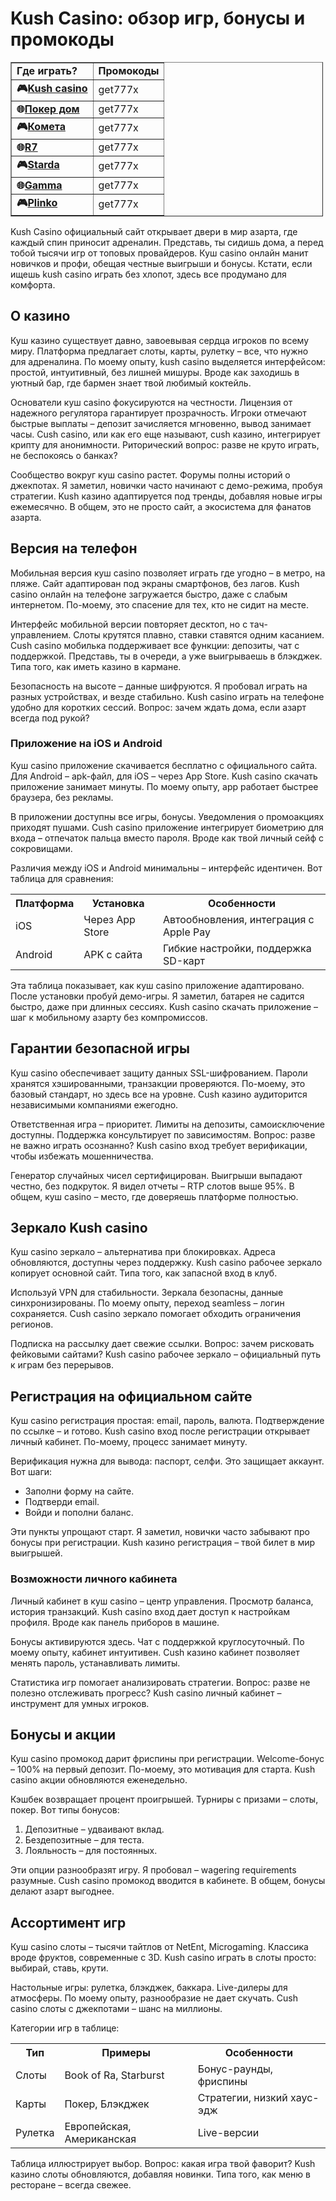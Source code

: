 <h1>Kush Casino: обзор игр, бонусы и промокоды</h1>
<table border="1" cellpadding="1" cellspacing="1" style="width:500px">
	<tbody>
		<tr>
			<td><strong>Где играть?</strong></td>
			<td><strong>Промокоды</strong></td>
		</tr>
		<tr>
			<td><strong>🎮<a href="https://lvlx.pw/t59017025">Kush casino</a></strong></td>
			<td>get777x</td>
		</tr>
		<tr>
			<td><strong>🌐<a href="https://lvlx.pw/t59017025">Покер дом</a></strong></td>
			<td>get777x</td>
		</tr>
		<tr>
			<td><strong>🎮<a href="https://lvlx.pw/t59017025">Комета</a></strong></td>
			<td>get777x</td>
		</tr>
		<tr>
			<td><strong>🌐<a href="https://lvlx.pw/t59017025">R7</a></strong></td>
			<td>get777x</td>
		</tr>
		<tr>
			<td><strong>🎮<a href="https://lvlx.pw/t59017025">Starda</a></strong></td>
			<td>get777x</td>
		</tr>
		<tr>
			<td><strong>🌐<a href="https://lvlx.pw/t59017025">Gamma</a></strong></td>
			<td>get777x</td>
		</tr>
		<tr>
			<td><strong>🎮<a href="https://lvlx.pw/t59017025">Plinko</a></strong></td>
			<td>get777x</td>
		</tr>
	</tbody>
</table>

<p>Kush Casino официальный сайт открывает двери в мир азарта, где каждый спин приносит адреналин. Представь, ты сидишь дома, а перед тобой тысячи игр от топовых провайдеров. Куш casino онлайн манит новичков и профи, обещая честные выигрыши и бонусы. Кстати, если ищешь kush casino играть без хлопот, здесь все продумано для комфорта.</p>
<h2>О казино</h2>
<p>Куш казино существует давно, завоевывая сердца игроков по всему миру. Платформа предлагает слоты, карты, рулетку – все, что нужно для адреналина. По моему опыту, kush casino выделяется интерфейсом: простой, интуитивный, без лишней мишуры. Вроде как заходишь в уютный бар, где бармен знает твой любимый коктейль.</p>
<p>Основатели куш casino фокусируются на честности. Лицензия от надежного регулятора гарантирует прозрачность. Игроки отмечают быстрые выплаты – депозит зачисляется мгновенно, вывод занимает часы. Cush casino, или как его еще называют, cush казино, интегрирует крипту для анонимности. Риторический вопрос: разве не круто играть, не беспокоясь о банках?</p>
<p>Сообщество вокруг куш casino растет. Форумы полны историй о джекпотах. Я заметил, новички часто начинают с демо-режима, пробуя стратегии. Kush казино адаптируется под тренды, добавляя новые игры ежемесячно. В общем, это не просто сайт, а экосистема для фанатов азарта.</p>
<h2>Версия на телефон</h2>
<p>Мобильная версия куш casino позволяет играть где угодно – в метро, на пляже. Сайт адаптирован под экраны смартфонов, без лагов. Kush casino онлайн на телефоне загружается быстро, даже с слабым интернетом. По-моему, это спасение для тех, кто не сидит на месте.</p>
<p>Интерфейс мобильной версии повторяет десктоп, но с тач-управлением. Слоты крутятся плавно, ставки ставятся одним касанием. Cush casino мобилька поддерживает все функции: депозиты, чат с поддержкой. Представь, ты в очереди, а уже выигрываешь в блэкджек. Типа того, как иметь казино в кармане.</p>
<p>Безопасность на высоте – данные шифруются. Я пробовал играть на разных устройствах, и везде стабильно. Kush casino играть на телефоне удобно для коротких сессий. Вопрос: зачем ждать дома, если азарт всегда под рукой?</p>
<h3>Приложение на iOS и Android</h3>
<p>Куш casino приложение скачивается бесплатно с официального сайта. Для Android – apk-файл, для iOS – через App Store. Kush casino скачать приложение занимает минуты. По моему опыту, app работает быстрее браузера, без рекламы.</p>
<p>В приложении доступны все игры, бонусы. Уведомления о промоакциях приходят пушами. Cush casino приложение интегрирует биометрию для входа – отпечаток пальца вместо пароля. Вроде как твой личный сейф с сокровищами.</p>
<p>Различия между iOS и Android минимальны – интерфейс идентичен. Вот таблица для сравнения:</p>
<table>
<tr><th>Платформа</th><th>Установка</th><th>Особенности</th></tr>
<tr><td>iOS</td><td>Через App Store</td><td>Автообновления, интеграция с Apple Pay</td></tr>
<tr><td>Android</td><td>APK с сайта</td><td>Гибкие настройки, поддержка SD-карт</td></tr>
</table>
<p>Эта таблица показывает, как куш casino приложение адаптировано. После установки пробуй демо-игры. Я заметил, батарея не садится быстро, даже при длинных сессиях. Kush casino скачать приложение – шаг к мобильному азарту без компромиссов.</p>
<h2>Гарантии безопасной игры</h2>
<p>Куш casino обеспечивает защиту данных SSL-шифрованием. Пароли хранятся хэшированными, транзакции проверяются. По-моему, это базовый стандарт, но здесь все на уровне. Cush казино аудиторится независимыми компаниями ежегодно.</p>
<p>Ответственная игра – приоритет. Лимиты на депозиты, самоисключение доступны. Поддержка консультирует по зависимостям. Вопрос: разве не важно играть осознанно? Kush casino вход требует верификации, чтобы избежать мошенничества.</p>
<p>Генератор случайных чисел сертифицирован. Выигрыши выпадают честно, без подкруток. Я видел отчеты – RTP слотов выше 95%. В общем, куш casino – место, где доверяешь платформе полностью.</p>
<h2>Зеркало Kush casino</h2>
<p>Куш casino зеркало – альтернатива при блокировках. Адреса обновляются, доступны через поддержку. Kush casino рабочее зеркало копирует основной сайт. Типа того, как запасной вход в клуб.</p>
<p>Используй VPN для стабильности. Зеркала безопасны, данные синхронизированы. По моему опыту, переход seamless – логин сохраняется. Cush casino зеркало помогает обходить ограничения регионов.</p>
<p>Подписка на рассылку дает свежие ссылки. Вопрос: зачем рисковать фейковыми сайтами? Kush casino рабочее зеркало – официальный путь к играм без перерывов.</p>
<h2>Регистрация на официальном сайте</h2>
<p>Куш casino регистрация простая: email, пароль, валюта. Подтверждение по ссылке – и готово. Kush casino вход после регистрации открывает личный кабинет. По-моему, процесс занимает минуту.</p>
<p>Верификация нужна для вывода: паспорт, селфи. Это защищает аккаунт. Вот шаги:</p>
<ul>
<li>Заполни форму на сайте.</li>
<li>Подтверди email.</li>
<li>Войди и пополни баланс.</li>
</ul>
<p>Эти пункты упрощают старт. Я заметил, новички часто забывают про бонусы при регистрации. Kush казино регистрация – твой билет в мир выигрышей.</p>
<h3>Возможности личного кабинета</h3>
<p>Личный кабинет в куш casino – центр управления. Просмотр баланса, история транзакций. Kush casino вход дает доступ к настройкам профиля. Вроде как панель приборов в машине.</p>
<p>Бонусы активируются здесь. Чат с поддержкой круглосуточный. По моему опыту, кабинет интуитивен. Cush казино кабинет позволяет менять пароль, устанавливать лимиты.</p>
<p>Статистика игр помогает анализировать стратегии. Вопрос: разве не полезно отслеживать прогресс? Kush casino личный кабинет – инструмент для умных игроков.</p>
<h2>Бонусы и акции</h2>
<p>Куш casino промокод дарит фриспины при регистрации. Welcome-бонус – 100% на первый депозит. По-моему, это мотивация для старта. Kush casino акции обновляются еженедельно.</p>
<p>Кэшбек возвращает процент проигрышей. Турниры с призами – слоты, покер. Вот типы бонусов:</p>
<ol>
<li>Депозитные – удваивают вклад.</li>
<li>Бездепозитные – для теста.</li>
<li>Лояльность – для постоянных.</li>
</ol>
<p>Эти опции разнообразят игру. Я пробовал – wagering requirements разумные. Cush casino промокод вводится в кабинете. В общем, бонусы делают азарт выгоднее.</p>
<h2>Ассортимент игр</h2>
<p>Куш casino слоты – тысячи тайтлов от NetEnt, Microgaming. Классика вроде фруктов, современные с 3D. Kush casino играть в слоты просто: выбирай, ставь, крути.</p>
<p>Настольные игры: рулетка, блэкджек, баккара. Live-дилеры для атмосферы. По моему опыту, разнообразие не дает скучать. Cush casino слоты с джекпотами – шанс на миллионы.</p>
<p>Категории игр в таблице:</p>
<table>
<tr><th>Тип</th><th>Примеры</th><th>Особенности</th></tr>
<tr><td>Слоты</td><td>Book of Ra, Starburst</td><td>Бонус-раунды, фриспины</td></tr>
<tr><td>Карты</td><td>Покер, Блэкджек</td><td>Стратегии, низкий хаус-эдж</td></tr>
<tr><td>Рулетка</td><td>Европейская, Американская</td><td>Live-версии</td></tr>
</table>
<p>Таблица иллюстрирует выбор. Вопрос: какая игра твой фаворит? Kush казино слоты обновляются, добавляя новинки. Типа того, как меню в ресторане – всегда свежее.</p>
